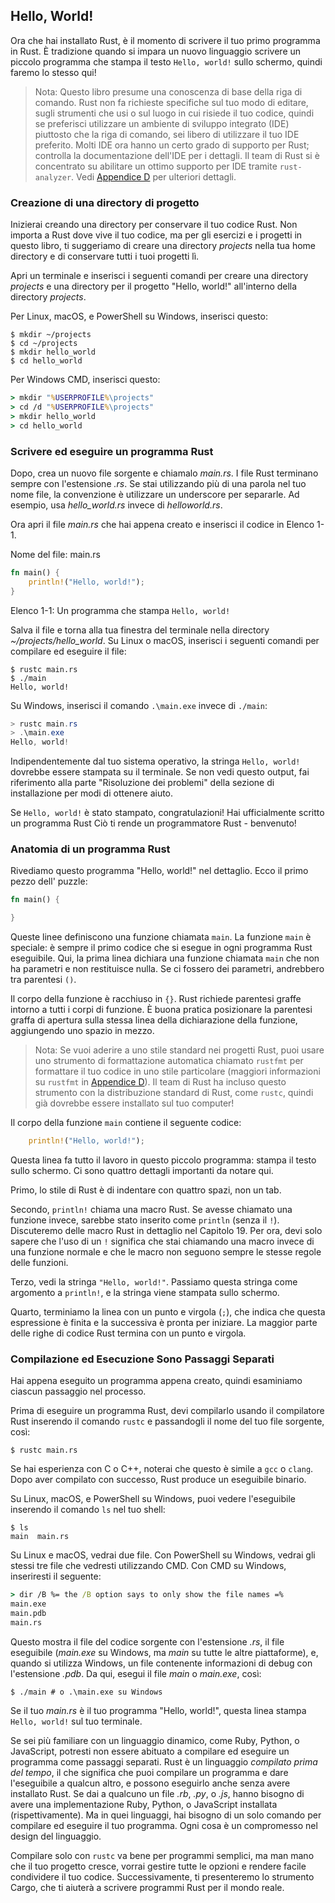 ## Hello, World!

Ora che hai installato Rust, è il momento di scrivere il tuo primo programma in Rust.
È tradizione quando si impara un nuovo linguaggio scrivere un piccolo programma che
stampa il testo `Hello, world!` sullo schermo, quindi faremo lo stesso qui!

> Nota: Questo libro presume una conoscenza di base della riga di comando. Rust non fa
> richieste specifiche sul tuo modo di editare, sugli strumenti che usi o sul luogo in cui risiede il tuo codice, quindi
> se preferisci utilizzare un ambiente di sviluppo integrato (IDE) piuttosto che
> la riga di comando, sei libero di utilizzare il tuo IDE preferito. Molti IDE ora hanno un certo
> grado di supporto per Rust; controlla la documentazione dell'IDE per i dettagli. Il team di Rust
> si è concentrato su abilitare un ottimo supporto per IDE tramite `rust-analyzer`. Vedi 
> [Appendice D][devtools]<!-- ignore --> per ulteriori dettagli.


### Creazione di una directory di progetto

Inizierai creando una directory per conservare il tuo codice Rust. Non importa
a Rust dove vive il tuo codice, ma per gli esercizi e i progetti in questo libro,
ti suggeriamo di creare una directory *projects* nella tua home directory e di conservare tutti
i tuoi progetti lì.

Apri un terminale e inserisci i seguenti comandi per creare una directory *projects*
e una directory per il progetto "Hello, world!" all'interno della directory *projects*.

Per Linux, macOS, e PowerShell su Windows, inserisci questo:

```console
$ mkdir ~/projects
$ cd ~/projects
$ mkdir hello_world
$ cd hello_world
```

Per Windows CMD, inserisci questo:

```cmd
> mkdir "%USERPROFILE%\projects"
> cd /d "%USERPROFILE%\projects"
> mkdir hello_world
> cd hello_world
```

### Scrivere ed eseguire un programma Rust

Dopo, crea un nuovo file sorgente e chiamalo *main.rs*. I file Rust terminano sempre con
l'estensione *.rs*. Se stai utilizzando più di una parola nel tuo nome file, la
convenzione è utilizzare un underscore per separarle. Ad esempio, usa
*hello_world.rs* invece di *helloworld.rs*.

Ora apri il file *main.rs* che hai appena creato e inserisci il codice in Elenco 1-1.

<span class="filename">Nome del file: main.rs</span>


```rust
fn main() {
    println!("Hello, world!");
}
```

<span class="caption">Elenco 1-1: Un programma che stampa `Hello, world!`</span>

Salva il file e torna alla tua finestra del terminale nella
directory *~/projects/hello_world*. Su Linux o macOS, inserisci i seguenti
comandi per compilare ed eseguire il file:

```console
$ rustc main.rs
$ ./main
Hello, world!
```

Su Windows, inserisci il comando `.\main.exe` invece di `./main`:

```powershell
> rustc main.rs
> .\main.exe
Hello, world!
```

Indipendentemente dal tuo sistema operativo, la stringa `Hello, world!` dovrebbe essere stampata su
il terminale. Se non vedi questo output, fai riferimento alla
parte "Risoluzione dei problemi" della sezione di installazione
per modi di ottenere aiuto.

Se `Hello, world!` è stato stampato, congratulazioni! Hai ufficialmente scritto un programma Rust
Ciò ti rende un programmatore Rust - benvenuto!

### Anatomia di un programma Rust

Rivediamo questo programma "Hello, world!" nel dettaglio. Ecco il primo pezzo dell'
puzzle:

```rust
fn main() {

}
```

Queste linee definiscono una funzione chiamata `main`. La funzione `main` è speciale: è
sempre il primo codice che si esegue in ogni programma Rust eseguibile. Qui, la
prima linea dichiara una funzione chiamata `main` che non ha parametri e non restituisce
nulla. Se ci fossero dei parametri, andrebbero tra parentesi `()`.

Il corpo della funzione è racchiuso in `{}`. Rust richiede parentesi graffe intorno a tutti
i corpi di funzione. È buona pratica posizionare la parentesi graffa di apertura sulla stessa
linea della dichiarazione della funzione, aggiungendo uno spazio in mezzo.

> Nota: Se vuoi aderire a uno stile standard nei progetti Rust, puoi
> usare uno strumento di formattazione automatica chiamato `rustfmt` per formattare il tuo codice in uno
> stile particolare (maggiori informazioni su `rustfmt` in
> [Appendice D][devtools]<!-- ignore -->). Il team di Rust ha incluso questo strumento
> con la distribuzione standard di Rust, come `rustc`, quindi già dovrebbe essere
> installato sul tuo computer!

Il corpo della funzione `main` contiene il seguente codice:

```rust
    println!("Hello, world!");
```

Questa linea fa tutto il lavoro in questo piccolo programma: stampa il testo sullo 
schermo. Ci sono quattro dettagli importanti da notare qui.

Primo, lo stile di Rust è di indentare con quattro spazi, non un tab.

Secondo, `println!` chiama una macro Rust. Se avesse chiamato una funzione invece, sarebbe stato inserito come `println` (senza il `!`). Discuteremo delle macro Rust in dettaglio nel Capitolo 19. Per ora, devi solo sapere che l'uso di un `!` significa che stai chiamando una macro invece di una funzione normale e che le macro non seguono sempre le stesse regole delle funzioni.

Terzo, vedi la stringa `"Hello, world!"`. Passiamo questa stringa come argomento a `println!`, e la stringa viene stampata sullo schermo.

Quarto, terminiamo la linea con un punto e virgola (`;`), che indica che questa espressione è finita e la successiva è pronta per iniziare. La maggior parte delle righe di codice Rust termina con un punto e virgola.

### Compilazione ed Esecuzione Sono Passaggi Separati

Hai appena eseguito un programma appena creato, quindi esaminiamo ciascun passaggio nel processo.

Prima di eseguire un programma Rust, devi compilarlo usando il compilatore Rust inserendo il comando `rustc` e passandogli il nome del tuo file sorgente, così:

```console
$ rustc main.rs
```

Se hai esperienza con C o C++, noterai che questo è simile a `gcc` o `clang`. Dopo aver compilato con successo, Rust produce un eseguibile binario.

Su Linux, macOS, e PowerShell su Windows, puoi vedere l'eseguibile inserendo il comando `ls` nel tuo shell:

```console
$ ls
main  main.rs
```

Su Linux e macOS, vedrai due file. Con PowerShell su Windows, vedrai gli stessi tre file che vedresti utilizzando CMD. Con CMD su Windows, inseriresti il seguente:

```cmd
> dir /B %= the /B option says to only show the file names =%
main.exe
main.pdb
main.rs
```

Questo mostra il file del codice sorgente con l'estensione *.rs*, il file eseguibile (*main.exe* su Windows, ma *main* su tutte le altre piattaforme), e, quando si utilizza Windows, un file contenente informazioni di debug con l'estensione *.pdb*. Da qui, esegui il file *main* o *main.exe*, così:

```console
$ ./main # o .\main.exe su Windows
```

Se il tuo *main.rs* è il tuo programma "Hello, world!", questa linea stampa `Hello,
world!` sul tuo terminale.

Se sei più familiare con un linguaggio dinamico, come Ruby, Python, o
JavaScript, potresti non essere abituato a compilare ed eseguire un programma come
passaggi separati. Rust è un linguaggio *compilato prima del tempo*, il che significa che puoi
compilare un programma e dare l'eseguibile a qualcun altro, e possono eseguirlo
anche senza avere installato Rust. Se dai a qualcuno un file *.rb*, *.py*, o *.js*, hanno bisogno di avere una implementazione Ruby, Python, o JavaScript
installata (rispettivamente). Ma in quei linguaggi, hai bisogno di un solo comando per
compilare ed eseguire il tuo programma. Ogni cosa è un compromesso nel design del linguaggio.

Compilare solo con `rustc` va bene per programmi semplici, ma man mano che il tuo progetto
cresce, vorrai gestire tutte le opzioni e rendere facile condividere il tuo
codice. Successivamente, ti presenteremo lo strumento Cargo, che ti aiuterà a scrivere
programmi Rust per il mondo reale.

[troubleshooting]: ch01-01-installation.html#troubleshooting
[devtools]: appendix-04-useful-development-tools.html
